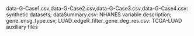 data-G-Case1.csv,data-G-Case2.csv,data-G-Case3.csv,data-G-Case4.csv: synthetic datasets;
dataSummary.csv: NHANES variable description;
gene_ensg_type.csv, LUAD_edgeR_filter_gene_deg_res.csv: TCGA-LUAD auxiliary files
